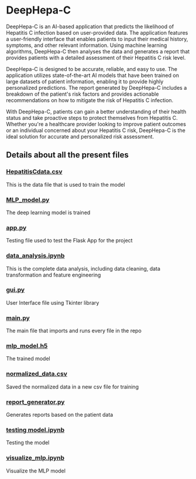 # DeepHepa-C
DeepHepa-C is an AI-based application that predicts the likelihood of Hepatitis C infection based on user-provided data. The application features a user-friendly interface that enables patients to input their medical history, symptoms, and other relevant information. Using machine learning algorithms, DeepHepa-C then analyses the data and generates a report that provides patients with a detailed assessment of their Hepatitis C risk level.

DeepHepa-C is designed to be accurate, reliable, and easy to use. The application utilizes state-of-the-art AI models that have been trained on large datasets of patient information, enabling it to provide highly personalized predictions. The report generated by DeepHepa-C includes a breakdown of the patient's risk factors and provides actionable recommendations on how to mitigate the risk of Hepatitis C infection.

With DeepHepa-C, patients can gain a better understanding of their health status and take proactive steps to protect themselves from Hepatitis C. Whether you're a healthcare provider looking to improve patient outcomes or an individual concerned about your Hepatitis C risk, DeepHepa-C is the ideal solution for accurate and personalized risk assessment.

## Details about all the present files
### [HepatitisCdata.csv](https://github.com/PrakharMahajan/DeepHepa-C/blob/main/HepatitisCdata.csv)
This is the data file that is used to train the model

### [MLP_model.py](https://github.com/PrakharMahajan/DeepHepa-C/blob/main/MLP_model.py)
The deep learning model is trained

### [app.py](https://github.com/PrakharMahajan/DeepHepa-C/blob/main/app.py)
Testing file used to test the Flask App for the project

### [data_analysis.ipynb](https://github.com/PrakharMahajan/DeepHepa-C/blob/main/data_analysis.ipynb)
This is the complete data analysis, including data cleaning, data transformation and feature engineering

### [gui.py](https://github.com/PrakharMahajan/DeepHepa-C/blob/main/gui.py)
User Interface file using Tkinter library

### [main.py](https://github.com/PrakharMahajan/DeepHepa-C/blob/main/main.py)
The main file that imports and runs every file in the repo

### [mlp_model.h5](https://github.com/PrakharMahajan/DeepHepa-C/blob/main/mlp_model.h5)
The trained model

### [normalized_data.csv](https://github.com/PrakharMahajan/DeepHepa-C/blob/main/normalized_data.csv)
Saved the normalized data in a new csv file for training

### [report_generator.py](https://github.com/PrakharMahajan/DeepHepa-C/blob/main/report_generator.py)
Generates reports based on the patient data

### [testing model.ipynb](https://github.com/PrakharMahajan/DeepHepa-C/blob/main/testing%20model.ipynb)
Testing the model

### [visualize_mlp.ipynb](https://github.com/PrakharMahajan/DeepHepa-C/blob/main/visualizing_mlp.ipynb)
Visualize the MLP model
